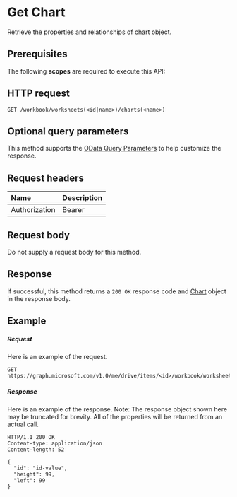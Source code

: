 # Get Chart

Retrieve the properties and relationships of chart object.
## Prerequisites
The following **scopes** are required to execute this API: 
## HTTP request
<!-- { "blockType": "ignored" } -->
```http
GET /workbook/worksheets(<id|name>)/charts(<name>)
```
## Optional query parameters
This method supports the [OData Query Parameters](http://graph.microsoft.io/docs/overview/query_parameters) to help customize the response.

## Request headers
| Name      |Description|
|:----------|:----------|
| Authorization  | Bearer <code>|


## Request body
Do not supply a request body for this method.
## Response
If successful, this method returns a `200 OK` response code and [Chart](../resources/chart.md) object in the response body.
## Example
##### Request
Here is an example of the request.
<!-- {
  "blockType": "request",
  "name": "get_chart"
}-->
```http
GET https://graph.microsoft.com/v1.0/me/drive/items/<id>/workbook/worksheets(<id|name>)/charts(<name>)
```
##### Response
Here is an example of the response. Note: The response object shown here may be truncated for brevity. All of the properties will be returned from an actual call.
<!-- {
  "blockType": "response",
  "truncated": true,
  "@odata.type": "microsoft.graph.chart"
} -->
```http
HTTP/1.1 200 OK
Content-type: application/json
Content-length: 52

{
  "id": "id-value",
  "height": 99,
  "left": 99
}
```

<!-- uuid: 8fcb5dbc-d5aa-4681-8e31-b001d5168d79
2015-10-25 14:57:30 UTC -->
<!-- {
  "type": "#page.annotation",
  "description": "Get Chart",
  "keywords": "",
  "section": "documentation",
  "tocPath": ""
}-->